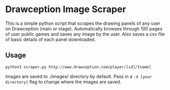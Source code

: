# Drawception Image Scraper

This is a simple python script that scrapes the drawing panels of any user on Drawception (main or stage). 
Automatically browses through 100 pages of user public games and saves any image by the user. Also saves a csv
file of basic details of each panel downloaded.

## Usage
`python3 scraper.py http://www.drawception.com/player/[id]/[name]`

Images are saved to ./images/ directory by default. Pass in a  `-d [your directory]` flag to change 
where the images are saved. 

